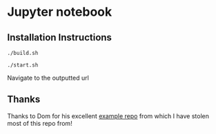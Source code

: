 # Jupyter notebook

## Installation Instructions

`./build.sh`

`./start.sh`

Navigate to the outputted url

## Thanks

Thanks to Dom for his excellent [example repo](https://github.com/domhall/neural-network-workshop) from which I have stolen most of this repo from!
